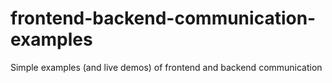 # frontend-backend-communication-examples
Simple examples (and live demos) of frontend and backend communication
